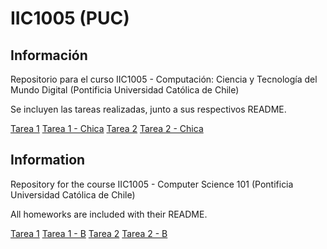 IIC1005 (PUC)
=============

Información
-----------

Repositorio para el curso IIC1005 - Computación: Ciencia y Tecnología del Mundo Digital (Pontificia Universidad Católica de Chile)

Se incluyen las tareas realizadas, junto a sus respectivos README.

[Tarea 1](T1)
[Tarea 1 - Chica](T1B)
[Tarea 2](T2)
[Tarea 2 - Chica](T2B)



Information
-----------

Repository for the course IIC1005 - Computer Science 101 (Pontificia Universidad Católica de Chile)

All homeworks are included with their README.

[Tarea 1](T1)
[Tarea 1 - B](T1B)
[Tarea 2](T2)
[Tarea 2 - B](T2B)